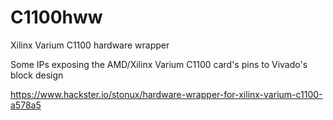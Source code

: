 # C1100hww
Xilinx Varium C1100 hardware wrapper

Some IPs exposing the AMD/Xilinx Varium C1100 card's pins to Vivado's block design

https://www.hackster.io/stonux/hardware-wrapper-for-xilinx-varium-c1100-a578a5
